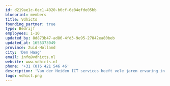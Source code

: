 ```yaml
---
id: d219ae1c-6ec1-4020-b6cf-6e84efde05bb
blueprint: members
title: Vdhicts
founding_partner: true
type: Bedrijf
employees: 1-10
updated_by: 8d873b47-ad86-4fd3-9e95-27842ea80beb
updated_at: 1655373049
province: Zuid-Holland
city: 'Den Haag'
email: info@vdhicts.nl
website: www.vdhicts.nl
phone: '+31 (0)6 421 546 46'
description: 'Van der Heiden ICT services heeft vele jaren ervaring in het managen en ontwikkelen van betrouwbare en flexibele webbased oplossing voor het MKB, overheid en onderwijs. Hierbij loopt de dienstverlening uiteen van adviseren of ontwikkelen tot opzetten van development teams of omgevingen. Hierbij kan de opdrachtgever alle zorgen uit handen worden genomen. Bedrijfsprocessen worden in kaart gebracht, technische voorzieningen worden aangeboden en een implementatie kan worden ondersteund.'
logo: vdhict.png
---
```

